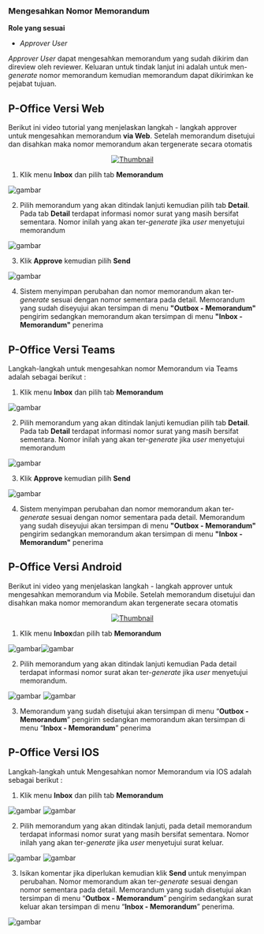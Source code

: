 ### Mengesahkan Nomor Memorandum

**Role yang sesuai**

- *Approver User*

*Approver User* dapat mengesahkan memorandum yang sudah dikirim dan direview oleh reviewer. Keluaran untuk tindak lanjut ini adalah untuk men-*generate* nomor memorandum kemudian memorandum dapat dikirimkan ke pejabat tujuan. 

## **P-Office Versi Web**

Berikut ini video tutorial yang menjelaskan langkah - langkah approver untuk mengesahkan memorandum **via Web**. Setelah memorandum disetujui dan disahkan maka nomor memorandum akan tergenerate secara otomatis

<div align="center">
  <a href="https://www.youtube.com/watch?v=jEV2XwomzDk"><img src="https://img.youtube.com/vi/jEV2XwomzDk/0.jpg" alt="Thumbnail"></a>
</div>

1. Klik menu **Inbox** dan pilih tab **Memorandum**

![gambar](Memorandum/MM_Web/MM-54.png)

2. Pilih memorandum yang akan ditindak lanjuti kemudian pilih tab **Detail**. Pada tab **Detail** terdapat informasi nomor surat yang masih bersifat sementara. Nomor inilah yang akan ter-*generate* jika *user* menyetujui memorandum

![gambar](Memorandum/MM_Web/MM-55.png)

3. Klik **Approve** kemudian pilih **Send**

![gambar](Memorandum/MM_Web/MM-56.png)

4. Sistem menyimpan perubahan dan nomor memorandum akan ter-*generate* sesuai dengan nomor sementara pada detail. Memorandum yang sudah diseyujui akan tersimpan di menu **"Outbox - Memorandum"** pengirim sedangkan memorandum akan tersimpan di menu **"Inbox - Memorandum"** penerima

## **P-Office Versi Teams**

Langkah-langkah untuk mengesahkan nomor Memorandum via Teams adalah sebagai berikut :

1. Klik menu **Inbox** dan pilih tab **Memorandum**

![gambar](Memorandum/MM_Teams/MM53.png)

2. Pilih memorandum yang akan ditindak lanjuti kemudian pilih tab **Detail**. Pada tab **Detail** terdapat informasi nomor surat yang masih bersifat sementara. Nomor inilah yang akan ter-*generate* jika *user* menyetujui memorandum

![gambar](Memorandum/MM_Teams/MM54.png)

3. Klik **Approve** kemudian pilih **Send**

![gambar](Memorandum/MM_Teams/MM55.png)

4. Sistem menyimpan perubahan dan nomor memorandum akan ter-*generate* sesuai dengan nomor sementara pada detail. Memorandum yang sudah diseyujui akan tersimpan di menu **"Outbox - Memorandum"** pengirim sedangkan memorandum akan tersimpan di menu **"Inbox - Memorandum"** penerima

## **P-Office Versi Android**

Berikut ini video yang menjelaskan langkah - langkah approver untuk mengesahkan memorandum via Mobile. Setelah memorandum disetujui dan disahkan maka nomor memorandum akan tergenerate secara otomatis

<div align="center">
  <a href="https://www.youtube.com/watch?v=1gJyAjQQ3m4"><img src="https://img.youtube.com/vi/1gJyAjQQ3m4/0.jpg" alt="Thumbnail"></a>
</div>

1. Klik menu **Inbox**dan pilih tab **Memorandum**

![gambar](Memorandum/MM_Android/Nomormemo/A01.jpg)![gambar](Memorandum/MM_Android/Nomormemo/A02.jpg)

2. Pilih memorandum yang akan ditindak lanjuti kemudian Pada detail terdapat informasi nomor surat akan ter-_generate_ jika _user_ menyetujui memorandum.

![gambar](Memorandum/MM_Android/Nomormemo/A03.jpg) ![gambar](Memorandum/MM_Android/Nomormemo/A04.jpg)

3. Memorandum yang sudah disetujui akan tersimpan di menu “**Outbox - Memorandum**” pengirim sedangkan memorandum akan tersimpan di menu “**Inbox - Memorandum**” penerima

## **P-Office Versi IOS**

Langkah-langkah untuk Mengesahkan nomor Memorandum via IOS adalah sebagai berikut :

1. Klik menu **Inbox** dan pilih tab **Memorandum**

![gambar](Memorandum/MM_IOS/Memo/N01.png) ![gambar](Memorandum/MM_IOS/Memo/N02.png) 

2. Pilih memorandum yang akan ditindak lanjuti, pada detail memorandum terdapat informasi nomor surat yang masih bersifat sementara. Nomor inilah yang akan ter-_generate_ jika _user_ menyetujui surat keluar.

![gambar](Memorandum/MM_IOS/Memo/N03.png) ![gambar](Memorandum/MM_IOS/Memo/N04.png) 

3. Isikan komentar jika diperlukan kemudian klik **Send** untuk menyimpan perubahan. Nomor memorandum akan ter-_generate_ sesuai dengan nomor sementara pada detail. Memorandum yang sudah disetujui akan tersimpan di menu “**Outbox - Memorandum**” pengirim sedangkan surat keluar akan tersimpan di menu “**Inbox - Memorandum**” penerima.

![gambar](Memorandum/MM_IOS/Memo/N05.png) 